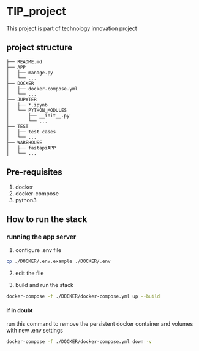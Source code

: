 # TIP_project
This project is part of technology innovation project

## project structure
```
├── README.md
├── APP
│   ├── manage.py
│   └── ...
├── DOCKER
│   ├── docker-compose.yml
│   └── ...
├── JUPYTER
│   ├── *.ipynb
│   └── PYTHON_MODULES
│       ├── __init__.py
│       └── ...
├── TEST
│   ├── test cases
│   └── ...
├── WAREHOUSE
│   ├── fastapiAPP
│   └── ...

```

## Pre-requisites
1. docker
2. docker-compose
3. python3

## How to run the stack

### running the app server
1. configure .env file
```bash
cp ./DOCKER/.env.example ./DOCKER/.env
```

2. edit the file

3. build and run the stack
```bash
docker-compose -f ./DOCKER/docker-compose.yml up --build
```


#### if in doubt
run this command to remove the persistent docker container and volumes with new .env settings
```bash
docker-compose -f ./DOCKER/docker-compose.yml down -v
```
